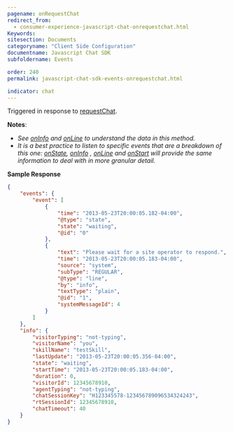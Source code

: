```yaml
---
pagename: onRequestChat
redirect_from:
  - consumer-experience-javascript-chat-onrequestchat.html
Keywords:
sitesection: Documents
categoryname: "Client Side Configuration"
documentname: Javascript Chat SDK
subfoldername: Events

order: 240
permalink: javascript-chat-sdk-events-onrequestchat.html

indicator: chat
---
```


Triggered in response to [requestChat](consumer-experience-javascript-chat-startchatrequestchat.html).

**Notes**:

- *See [onInfo](consumer-experience-javascript-chat-oninfo.html) and [onLine](consumer-experience-javascript-chat-online.html) to understand the data in this method.*
- *It is a best practice to listen to specific events that are a breakdown of this one: [onState](consumer-experience-javascript-chat-onstate.html), [onInfo](consumer-experience-javascript-chat-oninfo.html) , [onLine](consumer-experience-javascript-chat-online.html) and [onStart](consumer-experience-javascript-chat-onstart.html) will provide the same information to deal with in more granular detail.*

**Sample Response**

```json
{
    "events": {
        "event": [
            {
                "time": "2013-05-23T20:00:05.182-04:00",
                "@type": "state",
                "state": "waiting",
                "@id": "0"
            },
            {
                "text": "Please wait for a site operator to respond.",
                "time": "2013-05-23T20:00:05.183-04:00",
                "source": "system",
                "subType": "REGULAR",
                "@type": "line",
                "by": "info",
                "textType": "plain",
                "@id": "1",
                "systemMessageId": 4
            }
        ]
    },
    "info": {
        "visitorTyping": "not-typing",
        "visitorName": "you",
        "skillName": "testSkill",
        "lastUpdate": "2013-05-23T20:00:05.356-04:00",
        "state": "waiting",
        "startTime": "2013-05-23T20:00:05.183-04:00",
        "duration": 0,
        "visitorId": 12345678910,
        "agentTyping": "not-typing",
        "chatSessionKey": "H123345578-123456789096534324243",
        "rtSessionId": 12345678910,
        "chatTimeout": 40
    }
}
```
